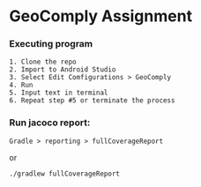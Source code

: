 # GeoComply Assignment

### Executing program
  ```
  1. Clone the repo
  2. Import to Android Studio
  3. Select Edit Comfigurations > GeoComply
  4. Run
  5. Input text in terminal
  6. Repeat step #5 or terminate the process
  ```
  
### Run jacoco report: 
  ```
  Gradle > reporting > fullCoverageReport
  ```
  or
  ```
  ./gradlew fullCoverageReport
  ```
